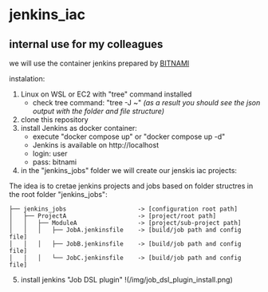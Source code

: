 # jenkins_iac
## internal use for my colleagues

we will use the container jenkins prepared by [BITNAMI](https://bitnami.com/stack/jenkins/containers)

instalation:

 1. Linux on WSL or EC2 with "tree" command installed
    - check tree command: "tree -J ~" *(as a result you should see the json output with the folder and file structure)*
 2. clone this repository
 3. install Jenkins as docker container:
    - execute "docker compose up" or "docker compose up -d"
    - Jenkins is available on http://localhost
    - login: user
    - pass: bitnami
 4. in the "jenkins_jobs" folder we will create our jenskis iac projects:
 
 The idea is to cretae jenkins projects and jobs based on folder structres in the root folder "jenkins_jobs":
 
```
├── jenkins_jobs                    -> [configuration root path]
│   ├── ProjectA                    -> [project/root path]
│   │   ├── ModuleA                 -> [project/sub-project path]
│   │   │   ├── JobA.jenkinsfile    -> [build/job path and config file]
│   │   │   ├── JobB.jenkinsfile    -> [build/job path and config file]
│   │   │   └── JobC.jenkinsfile    -> [build/job path and config file] 
```

5. install jenkins "Job DSL plugin"
!(/img/job_dsl_plugin_install.png)
